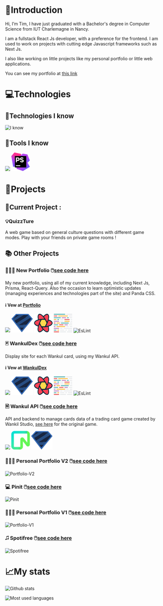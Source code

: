 # 👋Introduction 

Hi, I’m Tim, I have just graduated with a Bachelor's degree in Computer Science from IUT Charlemagne in Nancy.

I am a fullstack React Js developer, with a preference for the frontend. I am used to work on projects with cutting edge Javascript frameworks such as Next Js.

I also like working on little projects like my personal portfolio or little web applications.

You can see my portfolio at [this link](https://timeuh.fr)

# 💻Technologies

## 📱Technologies I know
![I know](https://skillicons.dev/icons?i=html,css,js,php,java,react,tailwind,laravel,vue,nuxt,next,prisma&theme=dark)

## 🔨Tools I know
<p align="left">
  <img src="https://skillicons.dev/icons?i=bash,linux,git,github,mysql,postgresql,mongodb,vite,firebase,docker&theme=dark" height="60"/>
  <img src="icons/phpstorm.png" alt="PhpStorm" width="60" height="60"/>
</p>

# 🚀Projects
## 🚦Current Project :

### 💡QuizzTure
A web game based on general culture questions with different game modes. Play with your friends on private game rooms !

## 📚 Other Projects

### 🧑🏻‍💻 New Portfolio 🖱️[see code here](https://github.com/Timeuh/Portfolio)
My new portfolio, using all of my current knowledge, including Next Js, Prisma, React-Query.
Also the occasion to learn optimistic updates (managing experiences and technologies part of the site) and Panda CSS.
#### ℹ️ Vew at [Portfolio](https://timeuh.fr)

<p align="left">
  <img src="https://skillicons.dev/icons?i=next,typescript,prisma&theme=dark" height="60"/>
  <img src="icons/zod.svg" alt="VineJs" width="70" height="60"/>
  <img src="icons/react-query.png" alt="React-Query" width="60" height="60"/>
  <img src="icons/prettier.png" alt="Prettier" width="60" height="60"/>
  <img src="https://www.vectorlogo.zone/logos/eslint/eslint-icon.svg" alt="EsLint" width="60" height="60"/>
</p>

### 🃏 WankulDex 🖱️[see code here](https://github.com/Timeuh/Wankuldex)
Display site for each Wankul card, using my Wankul API.
#### ℹ️ Vew at [WankulDex](https://wankuldex.timeuh.fr)

<p align="left">
  <img src="https://skillicons.dev/icons?i=next,typescript,tailwind&theme=dark" height="60"/>
  <img src="icons/zod.svg" alt="Zod" width="70" height="60"/>
  <img src="icons/react-query.png" alt="React-Query" width="60" height="60"/>
  <img src="icons/prettier.png" alt="Prettier" width="60" height="60"/>
  <img src="https://www.vectorlogo.zone/logos/eslint/eslint-icon.svg" alt="EsLint" width="60" height="60"/>
</p>

### 🖹 Wankul API 🖱️[see code here](https://github.com/Timeuh/Wankul-API)
API and backend to manage cards data of a trading card game created by Wankil Studio, [see here](https://wankul.fr/collections/cartes) for the original game.

<p align="left">
  <img src="https://skillicons.dev/icons?i=nodejs,express,prisma&theme=dark" height="60"/>
  <img src="icons/neon.png" alt="Neon" width="60" height="60"/>
  <img src="icons/zod.svg" alt="Zod" width="70" height="60"/>
</p>

### 🧑🏻‍💻 Personal Portfolio V2  🖱️[see code here](https://github.com/Timeuh/Portfolio-v2)
![Portfolio-V2](https://skillicons.dev/icons?i=react,typescript,tailwind,firebase,figma&theme=dark)

### 💻 Pinit 🖱️[see code here](https://github.com/Timeuh/Pinit)
![Pinit](https://skillicons.dev/icons?i=nodejs,typescript&theme=dark)

### 🧑🏻‍💻 Personal Portfolio V1 🖱️[see code here](https://github.com/Timeuh/Portfolio)
![Portfolio-V1](https://skillicons.dev/icons?i=react,javascript,tailwind,firebase&theme=dark)

### 🎜 Spotifree 🖱️[see code here](https://github.com/Timeuh/Spotifree)
![Spotifree](https://skillicons.dev/icons?i=php,tailwind&theme=dark)

# 📈My stats
![Github stats](https://github-readme-stats-sigma-five.vercel.app/api?username=timeuh&count_private=true&theme=onedark&show_icons=true&hide=issues,contribs&custom_title=Timeuh%27s%20Github%20Stats)

![Most used languages](https://github-readme-stats-sigma-five.vercel.app/api/top-langs/?username=anuraghazra&theme=onedark&layout=compact)
